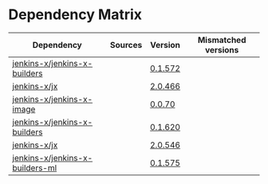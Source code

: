 # Dependency Matrix

Dependency | Sources | Version | Mismatched versions
---------- | ------- | ------- | -------------------
[jenkins-x/jenkins-x-builders](https://github.com/jenkins-x/jenkins-x-builders) |  | [0.1.572]() | 
[jenkins-x/jx](https://github.com/jenkins-x/jx) |  | [2.0.466]() | 
[jenkins-x/jenkins-x-image](https://github.com/jenkins-x/jenkins-x-image) |  | [0.0.70](https://github.com/jenkins-x/jenkins-x-image/releases/tag/0.0.70) | 
[jenkins-x/jenkins-x-builders](https://github.com/jenkins-x/jenkins-x-builders) |  | [0.1.620]() | 
[jenkins-x/jx](https://github.com/jenkins-x/jx) |  | [2.0.546](https://github.com/jenkins-x/jx/releases/tag/v2.0.546) | 
[jenkins-x/jenkins-x-builders-ml](https://github.com/jenkins-x/jenkins-x-builders-ml) |  | [0.1.575]() | 
